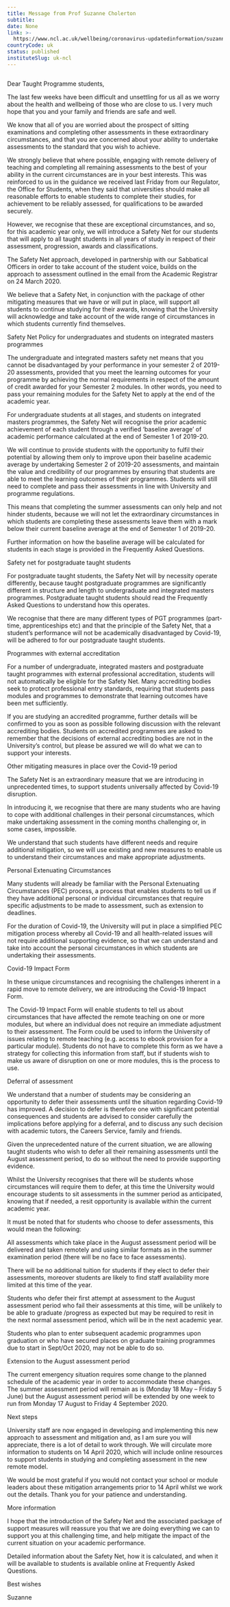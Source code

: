 ```yaml
---
title: Message from Prof Suzanne Cholerton
subtitle: 
date: None
link: >-
  https://www.ncl.ac.uk/wellbeing/coronavirus-updatedinformation/suzanne-cholerton/
countryCode: uk
status: published
instituteSlug: uk-ncl
---
```

![]()

Dear Taught Programme students,

The last few weeks have been difficult and unsettling for us all as we worry about the health and wellbeing of those who are close to us. I very much hope that you and your family and friends are safe and well.

We know that all of you are worried about the prospect of sitting examinations and completing other assessments in these extraordinary circumstances, and that you are concerned about your ability to undertake assessments to the standard that you wish to achieve.

We strongly believe that where possible, engaging with remote delivery of teaching and completing all remaining assessments to the best of your ability in the current circumstances are in your best interests. This was reinforced to us in the guidance we received last Friday from our Regulator, the Office for Students, when they said that universities should make all reasonable efforts to enable students to complete their studies, for achievement to be reliably assessed, for qualifications to be awarded securely.

However, we recognise that these are exceptional circumstances, and so, for this academic year only, we will introduce a Safety Net for our students that will apply to all taught students in all years of study in respect of their assessment, progression, awards and classifications.

The Safety Net approach, developed in partnership with our Sabbatical Officers in order to take account of the student voice, builds on the approach to assessment outlined in the email from the Academic Registrar on 24 March 2020.

We believe that a Safety Net, in conjunction with the package of other mitigating measures that we have or will put in place, will support all students to continue studying for their awards, knowing that the University will acknowledge and take account of the wide range of circumstances in which students currently find themselves.

Safety Net Policy for undergraduates and students on integrated masters programmes

The undergraduate and integrated masters safety net means that you cannot be disadvantaged by your performance in your semester 2 of 2019-20 assessments, provided that you meet the learning outcomes for your programme by achieving the normal requirements in respect of the amount of credit awarded for your Semester 2 modules. In other words, you need to pass your remaining modules for the Safety Net to apply at the end of the academic year.

For undergraduate students at all stages, and students on integrated masters programmes, the Safety Net will recognise the prior academic achievement of each student through a verified ‘baseline average’ of academic performance calculated at the end of Semester 1 of 2019-20.

We will continue to provide students with the opportunity to fulfil their potential by allowing them only to improve upon their baseline academic average by undertaking Semester 2 of 2019-20 assessments, and maintain the value and credibility of our programmes by ensuring that students are able to meet the learning outcomes of their programmes. Students will still need to complete and pass their assessments in line with University and programme regulations.

This means that completing the summer assessments can only help and not hinder students, because we will not let the extraordinary circumstances in which students are completing these assessments leave them with a mark below their current baseline average at the end of Semester 1 of 2019-20.

Further information on how the baseline average will be calculated for students in each stage is provided in the Frequently Asked Questions.

Safety net for postgraduate taught students

For postgraduate taught students, the Safety Net will by necessity operate differently, because taught postgraduate programmes are significantly different in structure and length to undergraduate and integrated masters programmes. Postgraduate taught students should read the Frequently Asked Questions to understand how this operates.

We recognise that there are many different types of PGT programmes (part-time, apprenticeships etc) and that the principle of the Safety Net, that a student’s performance will not be academically disadvantaged by Covid-19, will be adhered to for our postgraduate taught students.

Programmes with external accreditation

For a number of undergraduate, integrated masters and postgraduate taught programmes with external professional accreditation, students will not automatically be eligible for the Safety Net. Many accrediting bodies seek to protect professional entry standards, requiring that students pass modules and programmes to demonstrate that learning outcomes have been met sufficiently.

If you are studying an accredited programme, further details will be confirmed to you as soon as possible following discussion with the relevant accrediting bodies. Students on accredited programmes are asked to remember that the decisions of external accrediting bodies are not in the University’s control, but please be assured we will do what we can to support your interests.

Other mitigating measures in place over the Covid-19 period

The Safety Net is an extraordinary measure that we are introducing in unprecedented times, to support students universally affected by Covid-19 disruption.

In introducing it, we recognise that there are many students who are having to cope with additional challenges in their personal circumstances, which make undertaking assessment in the coming months challenging or, in some cases, impossible.

We understand that such students have different needs and require additional mitigation, so we will use existing and new measures to enable us to understand their circumstances and make appropriate adjustments.

Personal Extenuating Circumstances

Many students will already be familiar with the Personal Extenuating Circumstances (PEC) process, a process that enables students to tell us if they have additional personal or individual circumstances that require specific adjustments to be made to assessment, such as extension to deadlines.

For the duration of Covid-19, the University will put in place a simplified PEC mitigation process whereby all Covid-19 and all health-related issues will not require additional supporting evidence, so that we can understand and take into account the personal circumstances in which students are undertaking their assessments.

Covid-19 Impact Form

In these unique circumstances and recognising the challenges inherent in a rapid move to remote delivery, we are introducing the Covid-19 Impact Form.

The Covid-19 Impact Form will enable students to tell us about circumstances that have affected the remote teaching on one or more modules, but where an individual does not require an immediate adjustment to their assessment. The Form could be used to inform the University of issues relating to remote teaching (e.g. access to ebook provision for a particular module). Students do not have to complete this form as we have a strategy for collecting this information from staff, but if students wish to make us aware of disruption on one or more modules, this is the process to use.

Deferral of assessment

We understand that a number of students may be considering an opportunity to defer their assessments until the situation regarding Covid-19 has improved. A decision to defer is therefore one with significant potential consequences and students are advised to consider carefully the implications before applying for a deferral, and to discuss any such decision with academic tutors, the Careers Service, family and friends.

Given the unprecedented nature of the current situation, we are allowing taught students who wish to defer all their remaining assessments until the August assessment period, to do so without the need to provide supporting evidence.

Whilst the University recognises that there will be students whose circumstances will require them to defer, at this time the University would encourage students to sit assessments in the summer period as anticipated, knowing that if needed, a resit opportunity is available within the current academic year.

It must be noted that for students who choose to defer assessments, this would mean the following:

All assessments which take place in the August assessment period will be delivered and taken remotely and using similar formats as in the summer examination period (there will be no face to face assessments).

There will be no additional tuition for students if they elect to defer their assessments, moreover students are likely to find staff availability more limited at this time of the year.

Students who defer their first attempt at assessment to the August assessment period who fail their assessments at this time, will be unlikely to be able to graduate /progress as expected but may be required to resit in the next normal assessment period, which will be in the next academic year.

Students who plan to enter subsequent academic programmes upon graduation or who have secured places on graduate training programmes due to start in Sept/Oct 2020, may not be able to do so.

Extension to the August assessment period

The current emergency situation requires some change to the planned schedule of the academic year in order to accommodate these changes. The summer assessment period will remain as is (Monday 18 May – Friday 5 June) but the August assessment period will be extended by one week to run from Monday 17 August to Friday 4 September 2020.

Next steps

University staff are now engaged in developing and implementing this new approach to assessment and mitigation and, as I am sure you will appreciate, there is a lot of detail to work through. We will circulate more information to students on 14 April 2020, which will include online resources to support students in studying and completing assessment in the new remote model.

We would be most grateful if you would not contact your school or module leaders about these mitigation arrangements prior to 14 April whilst we work out the details. Thank you for your patience and understanding.

More information

I hope that the introduction of the Safety Net and the associated package of support measures will reassure you that we are doing everything we can to support you at this challenging time, and help mitigate the impact of the current situation on your academic performance.

Detailed information about the Safety Net, how it is calculated, and when it will be available to students is available online at Frequently Asked Questions.

Best wishes

Suzanne
